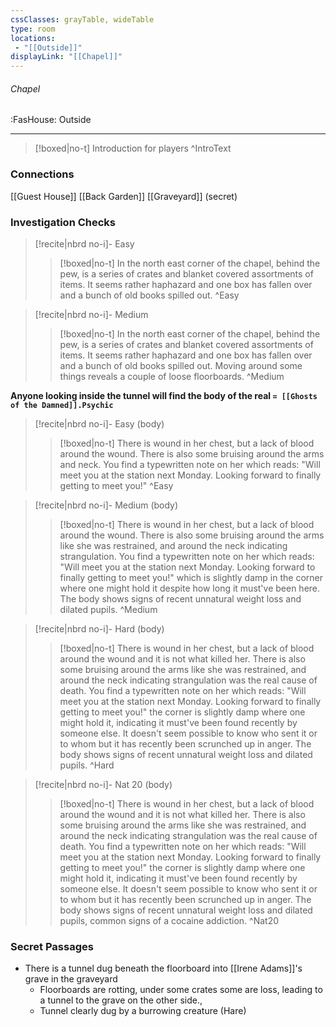 ```yaml
---
cssClasses: grayTable, wideTable
type: room
locations:
 - "[[Outside]]"
displayLink: "[[Chapel]]"
---
```

###### Chapel
<span class="sub2">:FasHouse: Outside</span>

---

> [!boxed|no-t]
> Introduction for players
>^IntroText
	
### Connections
[[Guest House]]
[[Back Garden]]
[[Graveyard]] (secret)

### Investigation Checks

> [!recite|nbrd no-i]- Easy
> <br>
> 
>> [!boxed|no-t]
>> In the north east corner of the chapel, behind the pew, is a series of crates and blanket covered assortments of items. It seems rather haphazard and one box has fallen over and a bunch of old books spilled out.
>^Easy

> [!recite|nbrd no-i]- Medium
> <br>
> 
>> [!boxed|no-t]
>> In the north east corner of the chapel, behind the pew, is a series of crates and blanket covered assortments of items. It seems rather haphazard and one box has fallen over and a bunch of old books spilled out. Moving around some things reveals a couple of loose floorboards.
>^Medium

**Anyone looking inside the tunnel will find the body of the real `= [[Ghosts of the Damned]].Psychic`**

> [!recite|nbrd no-i]- Easy (body)
> <br>
> 
>> [!boxed|no-t]
>> There is wound in her chest, but a lack of blood around the wound. There is also some bruising around the arms and neck. You find a typewritten note on her which reads: "Will meet you at the station next Monday. Looking forward to finally getting to meet you!"
>^Easy

> [!recite|nbrd no-i]- Medium (body)
> <br>
> 
>> [!boxed|no-t]
>> There is wound in her chest, but a lack of blood around the wound. There is also some bruising around the arms like she was restrained, and around the neck indicating strangulation. You find a typewritten note on her which reads: "Will meet you at the station next Monday. Looking forward to finally getting to meet you!" which is slightly damp in the corner where one might hold it despite how long it must've been here. The body shows signs of recent unnatural weight loss and dilated pupils.
>^Medium

> [!recite|nbrd no-i]- Hard (body)
> <br>
> 
>> [!boxed|no-t]
>> There is wound in her chest, but a lack of blood around the wound and it is not what killed her. There is also some bruising around the arms like she was restrained, and around the neck indicating strangulation was the real cause of death. You find a typewritten note on her which reads: "Will meet you at the station next Monday. Looking forward to finally getting to meet you!" the corner is slightly damp where one might hold it, indicating it must've been found recently by someone else. It doesn't seem possible to know who sent it or to whom but it has recently been scrunched up in anger. The body shows signs of recent unnatural weight loss and dilated pupils.
>^Hard

> [!recite|nbrd no-i]- Nat 20 (body)
> <br>
> 
>> [!boxed|no-t]
>> There is wound in her chest, but a lack of blood around the wound and it is not what killed her. There is also some bruising around the arms like she was restrained, and around the neck indicating strangulation was the real cause of death. You find a typewritten note on her which reads: "Will meet you at the station next Monday. Looking forward to finally getting to meet you!" the corner is slightly damp where one might hold it, indicating it must've been found recently by someone else. It doesn't seem possible to know who sent it or to whom but it has recently been scrunched up in anger. The body shows signs of recent unnatural weight loss and dilated pupils, common signs of a cocaine addiction.
>^Nat20

### Secret Passages
- There is a tunnel dug beneath the floorboard into [[Irene Adams]]'s grave in the ⁠graveyard
    - Floorboards are rotting, under some crates some are loss, leading to a tunnel to the grave on the other side.,
    - Tunnel clearly dug by a burrowing creature (Hare)
